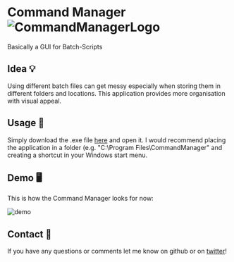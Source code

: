 # Command Manager ![CommandManagerLogo](https://github.com/Rhatalin/CommandManager/blob/master/CommandManager/Images/Logo_CommandManager_Violet.ico) 
Basically a GUI for Batch-Scripts

## Idea :bulb: 
Using different batch files can get messy especially when storing them in different folders and locations.
This application provides more organisation with visual appeal.

## Usage :wrench:

Simply download the .exe file [here](https://github.com/Rhatalin/CommandManager/releases) and open it.
I would recommend placing the application in a folder (e.g. "C:\Program Files\CommandManager"
and creating a shortcut in your Windows start menu.

## Demo :desktop_computer:

This is how the Command Manager looks for now:

![demo](https://github.com/Rhatalin/CommandManager/blob/master/CommandManager/images/CommandManager_v1_0.PNG)

## Contact :card_index:

If you have any questions or comments let me know on github or on [twitter](https://twitter.com/Rhatalin)!
